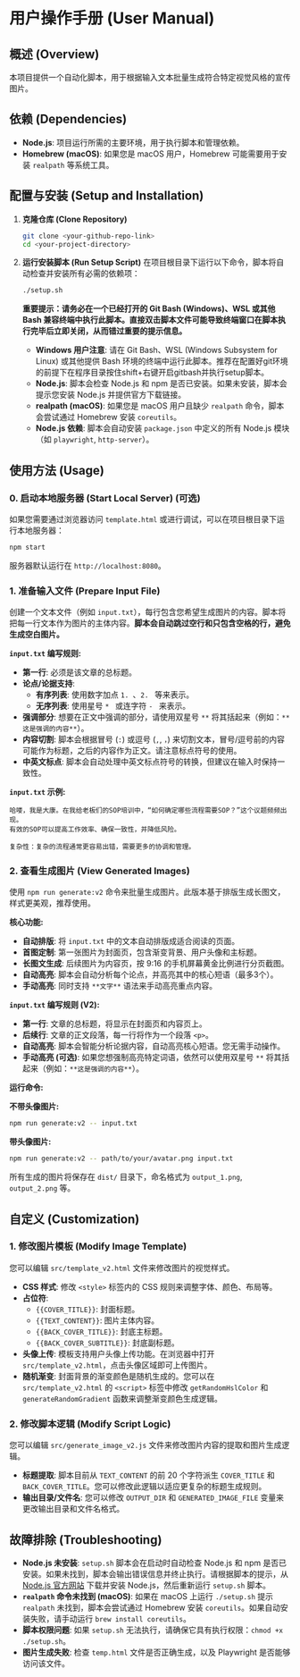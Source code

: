 # 用户操作手册 (User Manual)

## 概述 (Overview)
本项目提供一个自动化脚本，用于根据输入文本批量生成符合特定视觉风格的宣传图片。

## 依赖 (Dependencies)
- **Node.js**: 项目运行所需的主要环境，用于执行脚本和管理依赖。
- **Homebrew (macOS)**: 如果您是 macOS 用户，Homebrew 可能需要用于安装 `realpath` 等系统工具。

## 配置与安装 (Setup and Installation)

1.  **克隆仓库 (Clone Repository)**
    ```bash
    git clone <your-github-repo-link>
    cd <your-project-directory>
    ```

2.  **运行安装脚本 (Run Setup Script)**
    在项目根目录下运行以下命令，脚本将自动检查并安装所有必需的依赖项：
    ```bash
    ./setup.sh
    ```
    **重要提示：请务必在一个已经打开的 Git Bash (Windows)、WSL 或其他 Bash 兼容终端中执行此脚本。直接双击脚本文件可能导致终端窗口在脚本执行完毕后立即关闭，从而错过重要的提示信息。**

    -   **Windows 用户注意**: 请在 Git Bash、WSL (Windows Subsystem for Linux) 或其他提供 Bash 环境的终端中运行此脚本。推荐在配置好git环境的前提下在程序目录按住shift+右键开启gitbash并执行setup脚本。
    -   **Node.js**: 脚本会检查 Node.js 和 npm 是否已安装。如果未安装，脚本会提示您安装 Node.js 并提供官方下载链接。
    -   **realpath (macOS)**: 如果您是 macOS 用户且缺少 `realpath` 命令，脚本会尝试通过 Homebrew 安装 `coreutils`。
    -   **Node.js 依赖**: 脚本会自动安装 `package.json` 中定义的所有 Node.js 模块（如 `playwright`, `http-server`）。

## 使用方法 (Usage)

### 0. 启动本地服务器 (Start Local Server) (可选)
如果您需要通过浏览器访问 `template.html` 或进行调试，可以在项目根目录下运行本地服务器：
```bash
npm start
```
服务器默认运行在 `http://localhost:8080`。

### 1. 准备输入文件 (Prepare Input File)
创建一个文本文件（例如 `input.txt`），每行包含您希望生成图片的内容。脚本将把每一行文本作为图片的主体内容。**脚本会自动跳过空行和只包含空格的行，避免生成空白图片。**

**`input.txt` 编写规则:**

*   **第一行**: 必须是该文章的总标题。
*   **论点/论据支持**: 
    *   **有序列表**: 使用数字加点 `1. `、`2. ` 等来表示。
    *   **无序列表**: 使用星号 `* ` 或连字符 `- ` 来表示。
*   **强调部分**: 想要在正文中强调的部分，请使用双星号 `**` 将其括起来（例如：`**这是强调的内容**`）。
*   **内容切割**: 脚本会根据冒号 (`:`) 或逗号 (`,`, `，`) 来切割文本，冒号/逗号前的内容可能作为标题，之后的内容作为正文。请注意标点符号的使用。
*   **中英文标点**: 脚本会自动处理中英文标点符号的转换，但建议在输入时保持一致性。

**`input.txt` 示例:**
```
哈喽，我是大康。在我给老板们的SOP培训中，“如何确定哪些流程需要SOP？”这个议题频频出现。
有效的SOP可以提高工作效率、确保一致性，并降低风险。

复杂性：复杂的流程通常更容易出错，需要更多的协调和管理。
```

### 2. 查看生成图片 (View Generated Images)
使用 `npm run generate:v2` 命令来批量生成图片。此版本基于排版生成长图文，样式更美观，推荐使用。

**核心功能:**
- **自动排版**: 将 `input.txt` 中的文本自动排版成适合阅读的页面。
- **首图定制**: 第一张图片为封面页，包含渐变背景、用户头像和主标题。
- **长图文生成**: 后续图片为内容页，按 9:16 的手机屏幕黄金比例进行分页截图。
- **自动高亮**: 脚本会自动分析每个论点，并高亮其中的核心短语（最多3个）。
- **手动高亮**: 同时支持 `**文字**` 语法来手动高亮重点内容。

**`input.txt` 编写规则 (V2):**
- **第一行**: 文章的总标题，将显示在封面页和内容页上。
- **后续行**: 文章的正文段落，每一行将作为一个段落 `<p>`。
- **自动高亮**: 脚本会智能分析论据内容，自动高亮核心短语。您无需手动操作。
- **手动高亮 (可选)**: 如果您想强制高亮特定词语，依然可以使用双星号 `**` 将其括起来（例如：`**这是强调的内容**`）。

**运行命令:**

**不带头像图片:**
```bash
npm run generate:v2 -- input.txt
```

**带头像图片:**
```bash
npm run generate:v2 -- path/to/your/avatar.png input.txt
```


所有生成的图片将保存在 `dist/` 目录下，命名格式为 `output_1.png`, `output_2.png` 等。

## 自定义 (Customization)

### 1. 修改图片模板 (Modify Image Template)
您可以编辑 `src/template_v2.html` 文件来修改图片的视觉样式。
- **CSS 样式**: 修改 `<style>` 标签内的 CSS 规则来调整字体、颜色、布局等。
- **占位符**:
    - `{{COVER_TITLE}}`: 封面标题。
    - `{{TEXT_CONTENT}}`: 图片主体内容。
    - `{{BACK_COVER_TITLE}}`: 封底主标题。
    - `{{BACK_COVER_SUBTITLE}}`: 封底副标题。
- **头像上传**: 模板支持用户头像上传功能。在浏览器中打开 `src/template_v2.html`，点击头像区域即可上传图片。
- **随机渐变**: 封面背景的渐变颜色是随机生成的。您可以在 `src/template_v2.html` 的 `<script>` 标签中修改 `getRandomHslColor` 和 `generateRandomGradient` 函数来调整渐变颜色生成逻辑。

### 2. 修改脚本逻辑 (Modify Script Logic)
您可以编辑 `src/generate_image_v2.js` 文件来修改图片内容的提取和图片生成逻辑。
- **标题提取**: 脚本目前从 `TEXT_CONTENT` 的前 20 个字符派生 `COVER_TITLE` 和 `BACK_COVER_TITLE`。您可以修改此逻辑以适应更复杂的标题生成规则。
- **输出目录/文件名**: 您可以修改 `OUTPUT_DIR` 和 `GENERATED_IMAGE_FILE` 变量来更改输出目录和文件名格式。

## 故障排除 (Troubleshooting)
- **Node.js 未安装**: `setup.sh` 脚本会在启动时自动检查 Node.js 和 npm 是否已安装。如果未找到，脚本会输出错误信息并终止执行。请根据脚本的提示，从 [Node.js 官方网站](https://nodejs.org/) 下载并安装 Node.js，然后重新运行 `setup.sh` 脚本。
- **`realpath` 命令未找到 (macOS)**: 如果在 macOS 上运行 `./setup.sh` 提示 `realpath` 未找到，脚本会尝试通过 Homebrew 安装 `coreutils`。如果自动安装失败，请手动运行 `brew install coreutils`。
- **脚本权限问题**: 如果 `setup.sh` 无法执行，请确保它具有执行权限：`chmod +x ./setup.sh`。
- **图片生成失败**: 检查 `temp.html` 文件是否正确生成，以及 Playwright 是否能够访问该文件。